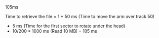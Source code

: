 105ms




Time to retrieve the file =
1 * 50 ms (Time to move the arm over track 50)
+ 5 ms (Time for the first sector to rotate under the head)
+ 10/200 * 1000 ms (Read 10 MB)
= 105 ms
